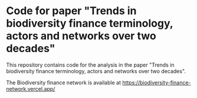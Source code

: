 # Code for paper "Trends in biodiversity finance terminology, actors and networks over two decades"
This repository contains code for the analysis in the paper "Trends in biodiversity finance terminology, actors and networks over two decades".

The Biodiversity finance network is available at https://biodiversity-finance-network.vercel.app/